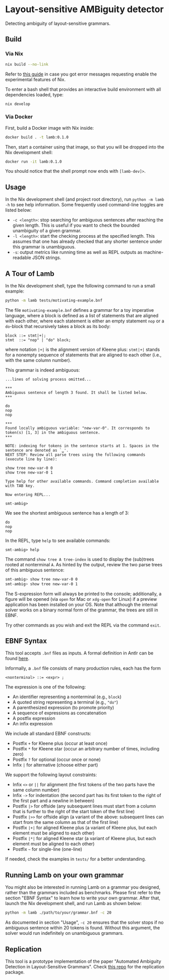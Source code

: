 # Layout-sensitive AMBiguity detector

Detecting ambiguity of layout-sensitive grammars.

## Build

### Via Nix

```bash
nix build --no-link
```

Refer to [this guide](https://nixos.wiki/wiki/Flakes#Enable_flakes) in case you got error messages requesting enable the experimental features of Nix.

To enter a bash shell that provides an interactive build environment with all dependencies loaded, type:

```bash
nix develop
```

### Via Docker

First, build a Docker image with Nix inside:

```bash
docker build . -t lamb:0.1.0
```

Then, start a container using that image, so that you will be dropped into the Nix development shell:

```bash
docker run -it lamb:0.1.0
```

You should notice that the shell prompt now ends with `[lamb-dev]>`.

## Usage

In the Nix development shell (and project root directory), run `python -m lamb -h` to see help information. Some frequently used command-line toggles are listed below:

- `-c <length>`: stop searching for ambiguous sentences after reaching the given length. This is useful if you want to check the bounded unambiguity of a given grammar.
- `-l <length>`: start the checking process at the specified length. This assumes that one has already checked that any shorter sentence under this grammar is unambiguous.
- `-s`: output metrics like running time as well as REPL outputs as machine-readable JSON strings.

## A Tour of Lamb

In the Nix development shell, type the following command to run a small example:

```bash
python -m lamb tests/motivating-example.bnf
```

The file `motivating-example.bnf` defines a grammar for a toy imperative language, where a block is defined as a list of statements that are aligned with each other, where each statement is either an empty statement `nop` or a `do`-block that recursively takes a block as its body:

```
block ::= stmt|+|;
stmt  ::= "nop" | "do" block;
```

where notation `|+|` is the alignment version of Kleene plus: `stmt|+|` stands for a nonempty sequence of statements that are aligned to each other (i.e., with the same column number).

This grammar is indeed ambiguous:

```
...lines of solving process omitted...

***
Ambiguous sentence of length 3 found. It shall be listed below.
***

do
nop
nop

***
Found locally ambiguous variable: "new-var-0". It corresponds to token(s) [1, 3] in the ambiguous sentence.
***

NOTE: indexing for tokens in the sentence starts at 1. Spaces in the sentence are denoted as `␣'.
NEXT STEP: Review all parse trees using the following commands (execute line by line):

show tree new-var-0 0
show tree new-var-0 1

Type help for other available commands. Command completion available with TAB key.

Now entering REPL...

smt-ambig>
```

We see the shortest ambiguous sentence has a length of 3:

```
do
nop
nop
```

In the REPL, type `help` to see available commands:

```
smt-ambig> help
```

The command `show tree A tree-index` is used to display the (sub)trees rooted at nonterminal `A`. As hinted by the output, review the two parse trees of this ambiguous sentence:

```bash
smt-ambig> show tree new-var-0 0
smt-ambig> show tree new-var-0 1
```

The S-expression form will always be printed to the console; additionally, a figure will be opened (via `open` for Mac or `xdg-open` for Linux) if a preview application has been installed on your OS. Note that although the internal solver works on a binary normal form of the grammar, the trees are still in EBNF.

Try other commands as you wish and exit the REPL via the command `exit`.

## EBNF Syntax

This tool accepts `.bnf` files as inputs. A formal definition in Antlr can be found [here](lamb/ebnf/antlr/LayoutEBNF.g4).

Informally, a `.bnf` file consists of many production rules, each has the form

```
<nonterminal> ::= <expr> ;
```

The expression is one of the following:

- An identifier representing a nonterminal (e.g., `block`)
- A quoted string representing a terminal (e.g., `"do"`)
- A parenthesized expression (to promote priority)
- A sequence of expressions as concatenation
- A postfix expression
- An infix expression

We include all standard EBNF constructs:

- Postfix `+` for Kleene plus (occur at least once)
- Postfix `*` for Kleene star (occur an arbitrary number of times, including zero)
- Postfix `?` for optional (occur once or none)
- Infix `|` for alternative (choose either part)

We support the following layout constraints:

- Infix `<>` or `||` for alignment (the first tokens of the two parts have the same column number)
- Infix `->` for indentation (the second part has its first token to the right of the first part and a newline in between)
- Postfix `|>` for offside (any subsequent lines must start from a column that is further to the right of the start token of the first line)
- Postfix `|>>` for offside align (a variant of the above: subsequent lines can start from the same column as that of the first line)
- Postfix `|+|` for aligned Kleene plus (a variant of Kleene plus, but each element must be aligned to each other)
- Postfix `|*|` for aligned Kleene star (a variant of Kleene plus, but each element must be aligned to each other)
- Postfix `~` for single-line (one-line)

If needed, check the examples in `tests/` for a better understanding.

## Running Lamb on your own grammar

You might also be interested in running Lamb on a grammar you designed, rather than the grammars included as benchmarks.
Please first refer to the section "EBNF Syntax" to learn how to write your own grammar.
After that, launch the Nix development shell, and run Lamb as shown below:

```bash
python -m lamb ./path/to/your/grammar.bnf -c 20
```

As documented in section "Usage", `-c 20` ensures that the solver stops if no ambiguous sentence within 20 tokens is found.
Without this argument, the solver would run indefinitely on unambiguous grammars.

## Replication

This tool is a prototype implementation of the paper "Automated Ambiguity Detection in Layout-Sensitive Grammars". Check [this repo](https://github.com/lay-it-out/OOPSLA23-Artifact) for the replication package.

